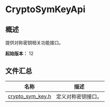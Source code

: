# CryptoSymKeyApi

<!--Kit: Crypto Architecture Kit-->
<!--Subsystem: Security-->
<!--Owner: @zxz--3-->
<!--SE: @lanming-->
<!--TSE: @PAFT-->

## 概述

提供对称密钥相关功能接口。

**起始版本：** 12

## 文件汇总

| 名称 | 描述 |
| -- | -- |
| [crypto_sym_key.h](capi-crypto-sym-key-h.md) | 定义对称密钥接口。 |
